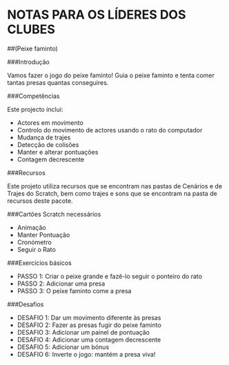 # NOTAS PARA OS LÍDERES DOS CLUBES
##(Peixe faminto)

###Introdução

Vamos fazer o jogo do peixe faminto! Guia o peixe faminto e tenta comer tantas presas quantas conseguires.

###Competências

Este projecto inclui:
- Actores em movimento
- Controlo do movimento de actores usando o rato do computador
- Mudança de trajes
- Detecção de colisões
- Manter e alterar pontuações
- Contagem decrescente

###Recursos

Este projeto utiliza recursos que se encontram nas pastas de Cenários e de
Trajes do Scratch, bem como trajes e sons que se encontram na pasta
de recursos deste pacote.

###Cartões Scratch necessários

- Animação
- Manter Pontuação
- Cronómetro
- Seguir o Rato

###Exercícios básicos

- PASSO 1: Criar o peixe grande e fazê-lo seguir o ponteiro do rato
- PASSO 2: Adicionar uma presa
- PASSO 3: O peixe faminto come a presa

###Desafios

- DESAFIO 1: Dar um movimento diferente às presas
- DESAFIO 2: Fazer as presas fugir do peixe faminto
- DESAFIO 3: Adicionar um painel de pontuação
- DESAFIO 4: Adicionar uma contagem decrescente
- DESAFIO 5: Adicionar um bónus
- DESAFIO 6: Inverte o jogo: mantém a presa viva!